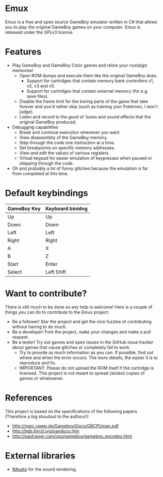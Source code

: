 Emux
====
Emux is a free and open source GameBoy emulator written in C# that allows you to play the original GameBoy games on your computer. Emux is released under the GPLv3 license.

Features
========
- Play GameBoy and GameBoy Color games and relive your nostalgic memories!
    - Open ROM dumps and execute them like the original GameBoy does.
        - Support for cartridges that contain memory bank controllers v1, v2, v3 and v5.
        - Support for cartridges that contain external memory (for e.g. save files).
    - Disable the frame limit for the boring parts of the game that take forever and you'd rather skip (such as training your Pokémon, I won't judge).
    - Listen and record to the good ol' tunes and sound effects that the original GameBoy produced.
- Debugging capabilities
    - Break and continue execution whenever you want
    - View disassembly of the GameBoy memory.
    - Step through the code one instruction at a time.
    - Set breakpoints on specific memory addresses.
    - View and edit the values of various registers.
    - Virtual keypad for easier emulation of keypresses when paused or stepping through the code.
- Oh and probably a lot of funny glitches because the emulation is far from completed at this time.

Default keybindings
===================

| GameBoy Key | Keyboard binidng
|-------------|:-------------|
| Up          | Up           |
| Down        | Down         |
| Left        | Left         |
| Right       | Right        |
| A           | X            |
| B           | Z            |
| Start       | Enter        |
| Select      | Left Shift   |


Want to contribute?
===========
There is still much to be done so any help is welcome! Here is a couple of things you can do to contribute to the Emux project:
- Be a follower! Star the project and get the nice fuzzles of contributing without having to do much.
- Be a developer! Fork the project, make your changes and make a pull request. 
- Be a tester! Try out games and open issues in the GitHub issue tracker about games that cause glitches or completely fail to work.
    -  Try to provide as much information as you can. If possible, find out where and when the error occurs. The more details, the easier it is to reproduce and fix.
    -  IMPORTANT: Please do not upload the ROM itself if the cartridge is licensed. This project is not meant to spread (stolen) copies of games or whatsoever.

References
==========
This project is based on the specifications of the following papers (Therefore a big shoutout to the authors!):
- http://marc.rawer.de/Gameboy/Docs/GBCPUman.pdf
- http://bgb.bircd.org/pandocs.htm
- http://pastraiser.com/cpu/gameboy/gameboy_opcodes.html

External libraries
=======================
- [NAudio](https://github.com/naudio/NAudio) for the sound rendering.